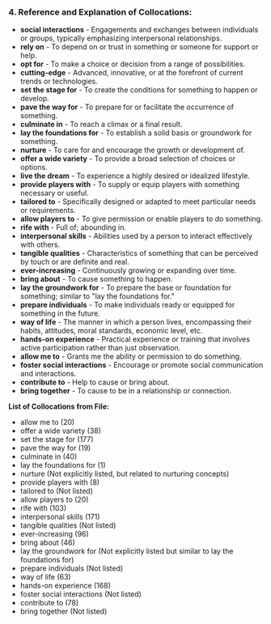 ### 4. Reference and Explanation of Collocations:

- **social interactions** - Engagements and exchanges between individuals or groups, typically emphasizing interpersonal relationships.
- **rely on** - To depend on or trust in something or someone for support or help.
- **opt for** - To make a choice or decision from a range of possibilities.
- **cutting-edge** - Advanced, innovative, or at the forefront of current trends or technologies.
- **set the stage for** - To create the conditions for something to happen or develop.
- **pave the way for** - To prepare for or facilitate the occurrence of something.
- **culminate in** - To reach a climax or a final result.
- **lay the foundations for** - To establish a solid basis or groundwork for something.
- **nurture** - To care for and encourage the growth or development of.
- **offer a wide variety** - To provide a broad selection of choices or options.
- **live the dream** - To experience a highly desired or idealized lifestyle.
- **provide players with** - To supply or equip players with something necessary or useful.
- **tailored to** - Specifically designed or adapted to meet particular needs or requirements.
- **allow players to** - To give permission or enable players to do something.
- **rife with** - Full of; abounding in.
- **interpersonal skills** - Abilities used by a person to interact effectively with others.
- **tangible qualities** - Characteristics of something that can be perceived by touch or are definite and real.
- **ever-increasing** - Continuously growing or expanding over time.
- **bring about** - To cause something to happen.
- **lay the groundwork for** - To prepare the base or foundation for something; similar to "lay the foundations for."
- **prepare individuals** - To make individuals ready or equipped for something in the future.
- **way of life** - The manner in which a person lives, encompassing their habits, attitudes, moral standards, economic level, etc.
- **hands-on experience** - Practical experience or training that involves active participation rather than just observation.
- **allow me to** - Grants me the ability or permission to do something.
- **foster social interactions** - Encourage or promote social communication and interactions.
- **contribute to** - Help to cause or bring about.
- **bring together** - To cause to be in a relationship or connection.

**List of Collocations from File:**

- allow me to (20)
- offer a wide variety (38)
- set the stage for (177)
- pave the way for (19)
- culminate in (40)
- lay the foundations for (1)
- nurture (Not explicitly listed, but related to nurturing concepts)
- provide players with (8)
- tailored to (Not listed)
- allow players to (20)
- rife with (103)
- interpersonal skills (171)
- tangible qualities (Not listed)
- ever-increasing (96)
- bring about (46)
- lay the groundwork for (Not explicitly listed but similar to lay the foundations for)
- prepare individuals (Not listed)
- way of life (63)
- hands-on experience (168)
- foster social interactions (Not listed)
- contribute to (78)
- bring together (Not listed)